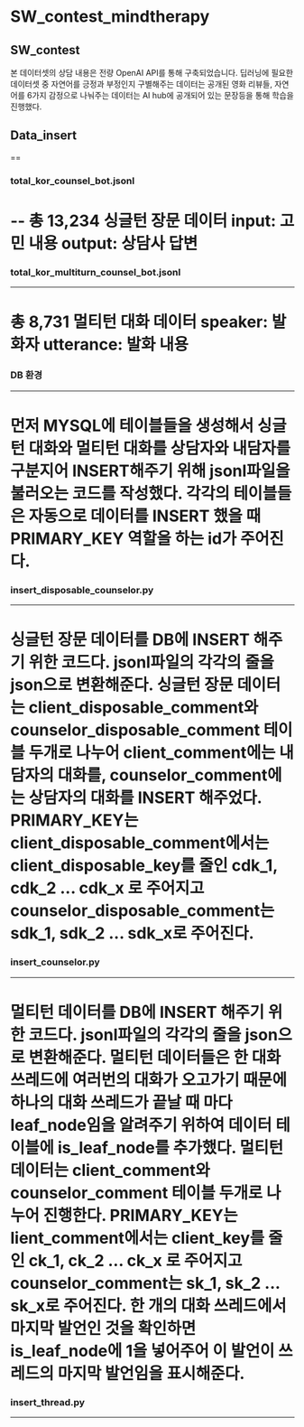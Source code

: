 # SW_contest_mindtherapy
## SW_contest

본 데이터셋의 상담 내용은 전량 OpenAI API를 통해 구축되었습니다.
딥러닝에 필요한 데이터셋 중 자연어를 긍정과 부정인지 구별해주는 데이터는 공개된 영화 리뷰들, 자연어를 6가지 감정으로 나눠주는 데이터는 AI hub에 공개되어 있는 문장등을 통해 학습을 진행했다.


## Data_insert
==
### total_kor_counsel_bot.jsonl
--
총 13,234 싱글턴 장문 데이터
input: 고민 내용
output: 상담사 답변
==

### total_kor_multiturn_counsel_bot.jsonl
--------------------------------------------------------------------------------------------------
총 8,731 멀티턴 대화 데이터
speaker: 발화자
utterance: 발화 내용
==================================================================================================

### DB 환경
--------------------------------------------------------------------------------------------------
먼저 MYSQL에 테이블들을 생성해서 싱글턴 대화와 멀티턴 대화를 상담자와 내담자를 구분지어 INSERT해주기 위해 jsonl파일을 불러오는 코드를 작성했다.
각각의 테이블들은 자동으로 데이터를 INSERT 했을 때 PRIMARY_KEY 역할을 하는 id가 주어진다.
==================================================================================================

### insert_disposable_counselor.py
--------------------------------------------------------------------------------------------------
싱글턴 장문 데이터를 DB에 INSERT 해주기 위한 코드다.
jsonl파일의 각각의 줄을 json으로 변환해준다.
싱글턴 장문 데이터는 client_disposable_comment와 counselor_disposable_comment 테이블 두개로 나누어 client_comment에는 내담자의 대화를, counselor_comment에는 상담자의 대화를 INSERT 해주었다.
PRIMARY_KEY는 client_disposable_comment에서는 client_disposable_key를 줄인 cdk_1, cdk_2 ... cdk_x 로 주어지고 counselor_disposable_comment는 sdk_1, sdk_2 ... sdk_x로 주어진다.
==================================================================================================

### insert_counselor.py
--------------------------------------------------------------------------------------------------
멀티턴 데이터를 DB에 INSERT 해주기 위한 코드다.
jsonl파일의 각각의 줄을 json으로 변환해준다.
멀티턴 데이터들은 한 대화 쓰레드에 여러번의 대화가 오고가기 때문에 하나의 대화 쓰레드가 끝날 때 마다 leaf_node임을 알려주기 위하여 데이터 테이블에 is_leaf_node를 추가했다.
멀티턴 데이터는 client_comment와 counselor_comment 테이블 두개로 나누어 진행한다.
PRIMARY_KEY는 lient_comment에서는 client_key를 줄인 ck_1, ck_2 ... ck_x 로 주어지고 counselor_comment는 sk_1, sk_2 ... sk_x로 주어진다.
한 개의 대화 쓰레드에서 마지막 발언인 것을 확인하면 is_leaf_node에 1을 넣어주어 이 발언이 쓰레드의 마지막 발언임을 표시해준다.
==================================================================================================

### insert_thread.py
--------------------------------------------------------------------------------------------------

